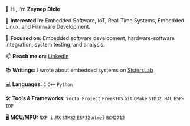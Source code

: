 👋 Hi, I’m **Zeynep Dicle**  

👀 **Interested in:** Embedded Software, IoT, Real-Time Systems, Embedded Linux, and Firmware Development.  
  
📖 **Focused on:** Embedded software development, hardware-software integration, system testing, and analysis.  

📫 **Reach me on:** [LinkedIn](https://www.linkedin.com/in/zeynepdicle)  

📚 **Writings:** I wrote about embedded systems on [SistersLab](https://sisterslab.co/yazar/zeynep-dicle/)

💻 **Languages:** `C` `C++` `Python`

🛠 **Tools & Frameworks:** `Yocto Project` `FreeRTOS` `Git` `CMake` `STM32 HAL` `ESP-IDF`  

🖥 **MCU/MPU:** `NXP i.MX` `STM32` `ESP32` `Atmel` `BCM2712`
 
